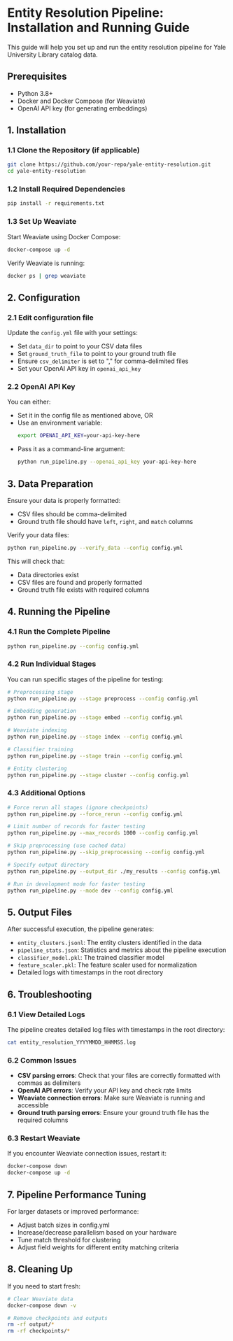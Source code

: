 # Entity Resolution Pipeline: Installation and Running Guide

This guide will help you set up and run the entity resolution pipeline for Yale University Library catalog data.

## Prerequisites

- Python 3.8+
- Docker and Docker Compose (for Weaviate)
- OpenAI API key (for generating embeddings)

## 1. Installation

### 1.1 Clone the Repository (if applicable)
```bash
git clone https://github.com/your-repo/yale-entity-resolution.git
cd yale-entity-resolution
```

### 1.2 Install Required Dependencies
```bash
pip install -r requirements.txt
```

### 1.3 Set Up Weaviate
Start Weaviate using Docker Compose:
```bash
docker-compose up -d
```

Verify Weaviate is running:
```bash
docker ps | grep weaviate
```

## 2. Configuration

### 2.1 Edit configuration file
Update the `config.yml` file with your settings:

- Set `data_dir` to point to your CSV data files
- Set `ground_truth_file` to point to your ground truth file
- Ensure `csv_delimiter` is set to "," for comma-delimited files
- Set your OpenAI API key in `openai_api_key`

### 2.2 OpenAI API Key
You can either:
- Set it in the config file as mentioned above, OR
- Use an environment variable:
  ```bash
  export OPENAI_API_KEY=your-api-key-here
  ```
- Pass it as a command-line argument:
  ```bash
  python run_pipeline.py --openai_api_key your-api-key-here
  ```

## 3. Data Preparation

Ensure your data is properly formatted:
- CSV files should be comma-delimited
- Ground truth file should have `left`, `right`, and `match` columns

Verify your data files:
```bash
python run_pipeline.py --verify_data --config config.yml
```

This will check that:
- Data directories exist
- CSV files are found and properly formatted
- Ground truth file exists with required columns

## 4. Running the Pipeline

### 4.1 Run the Complete Pipeline
```bash
python run_pipeline.py --config config.yml
```

### 4.2 Run Individual Stages
You can run specific stages of the pipeline for testing:

```bash
# Preprocessing stage
python run_pipeline.py --stage preprocess --config config.yml

# Embedding generation
python run_pipeline.py --stage embed --config config.yml

# Weaviate indexing
python run_pipeline.py --stage index --config config.yml

# Classifier training
python run_pipeline.py --stage train --config config.yml

# Entity clustering
python run_pipeline.py --stage cluster --config config.yml
```

### 4.3 Additional Options

```bash
# Force rerun all stages (ignore checkpoints)
python run_pipeline.py --force_rerun --config config.yml

# Limit number of records for faster testing
python run_pipeline.py --max_records 1000 --config config.yml

# Skip preprocessing (use cached data)
python run_pipeline.py --skip_preprocessing --config config.yml

# Specify output directory
python run_pipeline.py --output_dir ./my_results --config config.yml

# Run in development mode for faster testing
python run_pipeline.py --mode dev --config config.yml
```

## 5. Output Files

After successful execution, the pipeline generates:

- `entity_clusters.jsonl`: The entity clusters identified in the data
- `pipeline_stats.json`: Statistics and metrics about the pipeline execution
- `classifier_model.pkl`: The trained classifier model
- `feature_scaler.pkl`: The feature scaler used for normalization
- Detailed logs with timestamps in the root directory

## 6. Troubleshooting

### 6.1 View Detailed Logs
The pipeline creates detailed log files with timestamps in the root directory:
```bash
cat entity_resolution_YYYYMMDD_HHMMSS.log
```

### 6.2 Common Issues

- **CSV parsing errors**: Check that your files are correctly formatted with commas as delimiters
- **OpenAI API errors**: Verify your API key and check rate limits
- **Weaviate connection errors**: Make sure Weaviate is running and accessible
- **Ground truth parsing errors**: Ensure your ground truth file has the required columns

### 6.3 Restart Weaviate
If you encounter Weaviate connection issues, restart it:
```bash
docker-compose down
docker-compose up -d
```

## 7. Pipeline Performance Tuning

For larger datasets or improved performance:

- Adjust batch sizes in config.yml
- Increase/decrease parallelism based on your hardware
- Tune match threshold for clustering
- Adjust field weights for different entity matching criteria

## 8. Cleaning Up

If you need to start fresh:
```bash
# Clear Weaviate data
docker-compose down -v

# Remove checkpoints and outputs
rm -rf output/*
rm -rf checkpoints/*
```